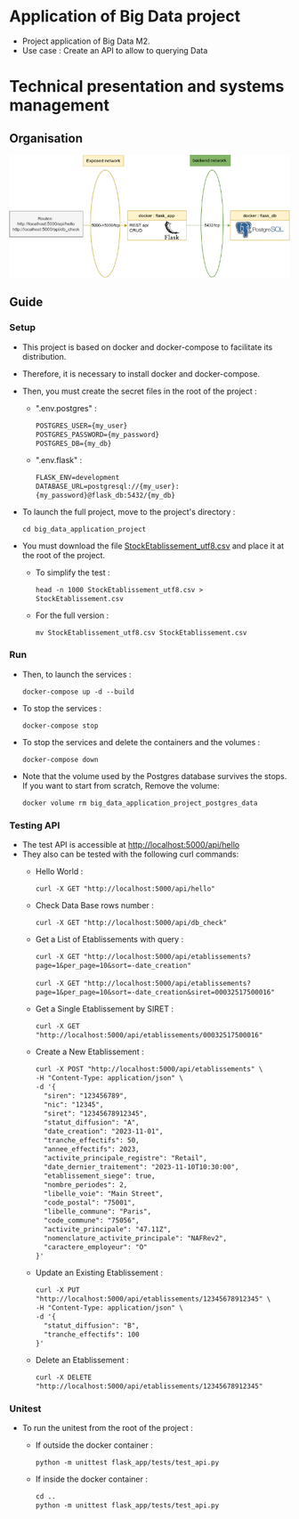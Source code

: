 # Application of Big Data project

- Project application of Big Data M2.
- Use case : Create an API to allow to querying Data

# Technical presentation and systems management

## Organisation

![](./graphs/docker_organisation.png)

## Guide

### Setup

- This project is based on docker and docker-compose to facilitate its distribution.
- Therefore, it is necessary to install docker and docker-compose.

- Then, you must create the secret files in the root of the project :
    - ".env.postgres" :
      ```text
      POSTGRES_USER={my_user}
      POSTGRES_PASSWORD={my_password}
      POSTGRES_DB={my_db}
      ```
    
    - ".env.flask" :
      ```text
      FLASK_ENV=development
      DATABASE_URL=postgresql://{my_user}:{my_password}@flask_db:5432/{my_db}
      ```
    
- To launch the full project, move to the project's directory :
  ```shell
  cd big_data_application_project
  ```
  
- You must download the file [StockEtablissement_utf8.csv](https://efrei365net.sharepoint.com/:u:/r/sites/Section_2024-2025-A-ST2ABD-Groupe-DE2/Supports%20de%20cours/Datasets/API/StockEtablissement_utf8.zip?csf=1&web=1&e=Aa6HvX) and place it at the root of the project.
    - To simplify the test :
      ```shell
      head -n 1000 StockEtablissement_utf8.csv > StockEtablissement.csv
      ```
    
    - For the full version :  
      ```shell
      mv StockEtablissement_utf8.csv StockEtablissement.csv
      ```

### Run

- Then, to launch the services :
  ```shell
  docker-compose up -d --build
  ```

- To stop the services :
  ```shell
  docker-compose stop
  ```

- To stop the services and delete the containers and the volumes :
  ```shell
  docker-compose down
  ```

- Note that the volume used by the Postgres database survives the stops. If you want to start from scratch,
  Remove the volume:
  ```shell 
  docker volume rm big_data_application_project_postgres_data
  ```

### Testing API

- The test API is accessible at [http://localhost:5000/api/hello](http://localhost:5000/api/hello)
- They also can be tested with the following curl commands:
    - Hello World : 
      ```shell
      curl -X GET "http://localhost:5000/api/hello"
      ```
  
    - Check Data Base rows number :
      ```shell
      curl -X GET "http://localhost:5000/api/db_check"
      ```
  
    - Get a List of Etablissements with query :
      ```shell
      curl -X GET "http://localhost:5000/api/etablissements?page=1&per_page=10&sort=-date_creation"
    
      curl -X GET "http://localhost:5000/api/etablissements?page=1&per_page=10&sort=-date_creation&siret=00032517500016"
      ```
  
    - Get a Single Etablissement by SIRET :
      ```shell
      curl -X GET "http://localhost:5000/api/etablissements/00032517500016"
      ```

    - Create a New Etablissement :
      ```shell
      curl -X POST "http://localhost:5000/api/etablissements" \
      -H "Content-Type: application/json" \
      -d '{
        "siren": "123456789",
        "nic": "12345",
        "siret": "12345678912345",
        "statut_diffusion": "A",
        "date_creation": "2023-11-01",
        "tranche_effectifs": 50,
        "annee_effectifs": 2023,
        "activite_principale_registre": "Retail",
        "date_dernier_traitement": "2023-11-10T10:30:00",
        "etablissement_siege": true,
        "nombre_periodes": 2,
        "libelle_voie": "Main Street",
        "code_postal": "75001",
        "libelle_commune": "Paris",
        "code_commune": "75056",
        "activite_principale": "47.11Z",
        "nomenclature_activite_principale": "NAFRev2",
        "caractere_employeur": "O"
      }'
      ```

   - Update an Existing Etablissement :
     ```shell
     curl -X PUT "http://localhost:5000/api/etablissements/12345678912345" \
     -H "Content-Type: application/json" \
     -d '{
       "statut_diffusion": "B",
       "tranche_effectifs": 100
     }'
     ```
  
   - Delete an Etablissement :
     ```shell
     curl -X DELETE "http://localhost:5000/api/etablissements/12345678912345"
     ```

### Unitest

- To run the unitest from the root of the project :
  - If outside the docker container :
     ```shell
     python -m unittest flask_app/tests/test_api.py
     ```

  - If inside the docker container :
     ```shell
     cd ..
     python -m unittest flask_app/tests/test_api.py
     ```
